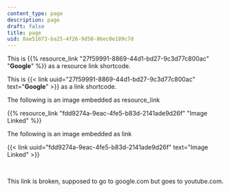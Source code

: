 ```yaml
---
content_type: page
description: page
draft: false
title: page
uid: 8ae51073-ba25-4f26-9d50-86ec0e189c7d
---
```

This is {{% resource_link "27f59991-8869-44d1-bd27-9c3d77c800ac" "**Google**" %}} as a resource link shortcode.

This is {{\< link uuid="27f59991-8869-44d1-bd27-9c3d77c800ac" text="**Google**" >}} as a link shortcode.

The following is an image embedded as resource\_link

{{% resource_link "fdd9274a-9eac-4fe5-b83d-2141ade9d26f" "Image Linked" %}}

The following is an image embedded as link

{{\< link uuid="fdd9274a-9eac-4fe5-b83d-2141ade9d26f" text="Image Linked" >}}

 

This link is broken, supposed to go to google.com but goes to youtube.com.
